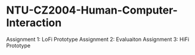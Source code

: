 # NTU-CZ2004-Human-Computer-Interaction
Assignment 1: LoFi Prototype 
Assignment 2: Evaluaiton
Assignment 3: HiFi Prototype 
